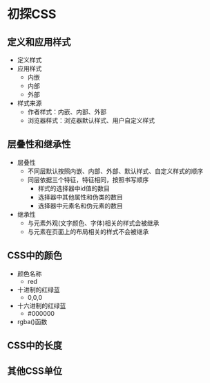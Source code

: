 # 初探CSS

## 定义和应用样式
- 定义样式
- 应用样式
  - 内嵌
  - 内部
  - 外部
- 样式来源
  - 作者样式：内嵌、内部、外部
  - 浏览器样式：浏览器默认样式、用户自定义样式

## 层叠性和继承性
- 层叠性
  - 不同层默认按照内嵌、内部、外部、默认样式、自定义样式的顺序
  - 同层依据三个特征，特征相同，按照书写顺序
    - 样式的选择器中id值的数目
    - 选择器中其他属性和伪类的数目
    - 选择器中元素名和伪元素的数目
- 继承性
  - 与元素外观(文字颜色、字体)相关的样式会被继承
  - 与元素在页面上的布局相关的样式不会被继承

## CSS中的颜色
- 颜色名称
  - red
- 十进制的红绿蓝
  - 0,0,0
- 十六进制的红绿蓝
  - #000000
- rgba()函数

## CSS中的长度

## 其他CSS单位